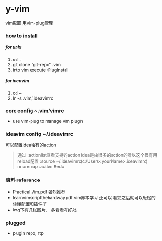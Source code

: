 # y-vim
vim配置 用vim-plug管理

### how to install 

##### for unix 
1. cd ~
2. git clone "git-repo" .vim
3. into vim execute :PlugInstall

##### for ideavim
1. cd ~
2. ln -s .vim/.ideavimrc

### core config ~.vim/vimrc
* use vim-plug to manage vim plugin

### ideavim config ~/.ideavimrc
可以配置idea独有的action
   > 通过 :actionlist查看支持的action idea是由很多的action的所以这个很有用
   > reload配置  :source ~/.ideavimrc(c:\Users\<yourName>\.ideavimrc)
   > nnoremap <C-r> :action Redo<CR>

### 资料 reference
* Practical.Vim.pdf 强烈推荐
* learnvimscriptthehardway.pdf vim脚本学习 还可以 看完之后就可以轻松的读懂配置和插件了
* img下有几张图片， 多看看有好处

### plugged 
* plugin repo, rtp
